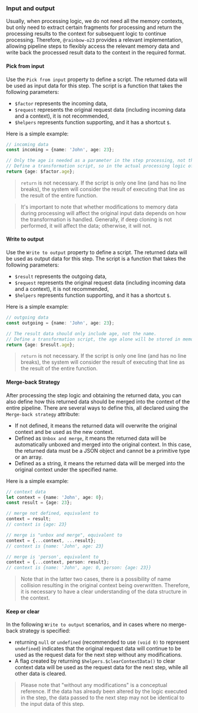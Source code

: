 ### Input and output

Usually, when processing logic, we do not need all the memory contexts, but only need to extract certain fragments for processing and return
the processing results to the context for subsequent logic to continue processing. Therefore, `@rainbow-o23` provides a relevant
implementation, allowing pipeline steps to flexibly access the relevant memory data and write back the processed result data to the context
in the required format.

#### Pick from input

Use the `Pick from input` property to define a script. The returned data will be used as input data for this step. The script is a function
that takes the following parameters:

- `$factor` represents the incoming data,
- `$request` represents the original request data (including incoming data and a context), it is not recommended,
- `$helpers` represents function supporting, and it has a shortcut `$`.

Here is a simple example:

```ts
// incoming data
const incoming = {name: 'John', age: 23};

// Only the age is needed as a parameter in the step processing, not the name.
// Define a transformation script, so in the actual processing logic of the current step, only the age will be collected, and there won't be a field for the name attribute.
return {age: $factor.age};
```

> `return` is not necessary. If the script is only one line (and has no line breaks), the system will consider the result of executing that
> line as the result of the entire function.

> It's important to note that whether modifications to memory data during processing will affect the original input data depends on how the
> transformation is handled. Generally, if deep cloning is not performed, it will affect the data; otherwise, it will not.

#### Write to output

Use the `Write to output` property to define a script. The returned data will be used as output data for this step. The script is a function
that takes the following parameters:

- `$result` represents the outgoing data,
- `$request` represents the original request data (including incoming data and a context), it is not recommended,
- `$helpers` represents function supporting, and it has a shortcut `$`.

Here is a simple example:

```ts
// outgoing data
const outgoing = {name: 'John', age: 23};

// The result data should only include age, not the name.
// Define a transformation script, the age alone will be stored in memory for subsequent use.
return {age: $result.age};
```

> `return` is not necessary. If the script is only one line (and has no line breaks), the system will consider the result of executing that
> line as the result of the entire function.

>

#### Merge-back Strategy

After processing the step logic and obtaining the returned data, you can also define how this returned data should be merged into the
context of the entire pipeline. There are several ways to define this, all declared using the `Merge-back strategy` attribute:

- If not defined, it means the returned data will overwrite the original context and be used as the new context.
- Defined as `Unbox and merge`, it means the returned data will be automatically unboxed and merged into the original context. In this
  case, the returned data must be a JSON object and cannot be a primitive type or an array.
- Defined as a string, it means the returned data will be merged into the original context under the specified name.

Here is a simple example:

```ts
// context data
let context = {name: 'John', age: 0};
const result = {age: 23};

// merge not defined, equivalent to
context = result;
// context is {age: 23}

// merge is "unbox and merge", equivalent to
context = {...context, ...result};
// context is {name: 'John', age: 23}

// merge is 'person', equivalent to
context = {...context, person: result};
// context is {name: 'John', age: 0, person: {age: 23}}
```

> Note that in the latter two cases, there is a possibility of name collision resulting in the original context being overwritten.
> Therefore, it is necessary to have a clear understanding of the data structure in the context.

#### Keep or clear

In the following `Write to output` scenarios, and in cases where no merge-back strategy is specified:

- returning `null` or `undefined` (recommended to use `(void 0)` to represent `undefined`) indicates that the original request data will
  continue to be used as the request data for the next step without any modifications.
- A flag created by returning `$helpers.$clearContextData()` to clear context data will be used as the request data for the next step, while
  all other data is cleared.

> Please note that "without any modifications" is a conceptual reference. If the data has already been altered by the logic executed in the
> step, the data passed to the next step may not be identical to the input data of this step.
